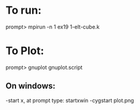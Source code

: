 # To run: 
prompt> mpirun -n 1 ex19 1-elt-cube.k

# To Plot:
prompt> gnuplot gnuplot.script

## On windows:
-start x, at prompt type: startxwin
-cygstart plot.png
